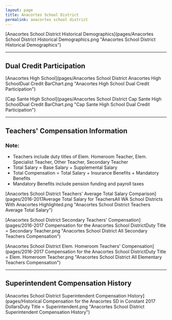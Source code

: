 ```yaml
---
layout: page
title: Anacortes School District
permalink: anacortes school district
---
```



[Anacortes School District Historical Demographics](pages/Anacortes School District Historical Demographics.png "Anacortes School District Historical Demographics")

___

## Dual Credit Participation

[Anacortes High School](pages/Anacortes School District Anacortes High SchoolDual Credit BarChart.png "Anacortes High School Dual Credit Participation")

[Cap Sante High School](pages/Anacortes School District Cap Sante High SchoolDual Credit BarChart.png "Cap Sante High School Dual Credit Participation")


___

## Teachers' Compensation Information
### Note:
- Teachers include duty titles of Elem. Homeroom Teacher, Elem. Specialist Teacher, Other Teacher, Secondary Teacher
- Total Salary = Base Salary + Supplemental Salary
- Total Compensation = Total Salary + Insurance Benefits + Mandatory Benefits
- Mandatory Benefits include pension funding and payroll taxes

[Anacortes School District Teachers' Average Total Salary Comparison](pages/2016-2017Average Total Salary for TeachersAll WA School Districts With Anacortes Highlighted.png "Anacortes School District Teachers Average Total Salary")

[Anacortes School District Secondary Teachers' Compensation](pages/2016-2017 Compensation for the Anacortes School DistrictDuty Title = Secondary Teacher.png "Anacortes School District All Secondary Teachers Compensation")

[Anacortes School District Elem. Homeroom Teachers' Compensation](pages/2016-2017 Compensation for the Anacortes School DistrictDuty Title = Elem. Homeroom Teacher.png "Anacortes School District All Elementary Teachers Compensation")


___

## Superintendent Compensation History

[Anacortes School District Superintendent Compensation History](pages/Historical Compensation for the Anacortes SD in Constant 2017 DollarsDuty Title = Superintendent.png "Anacortes School District Superintendent Compensation History")

